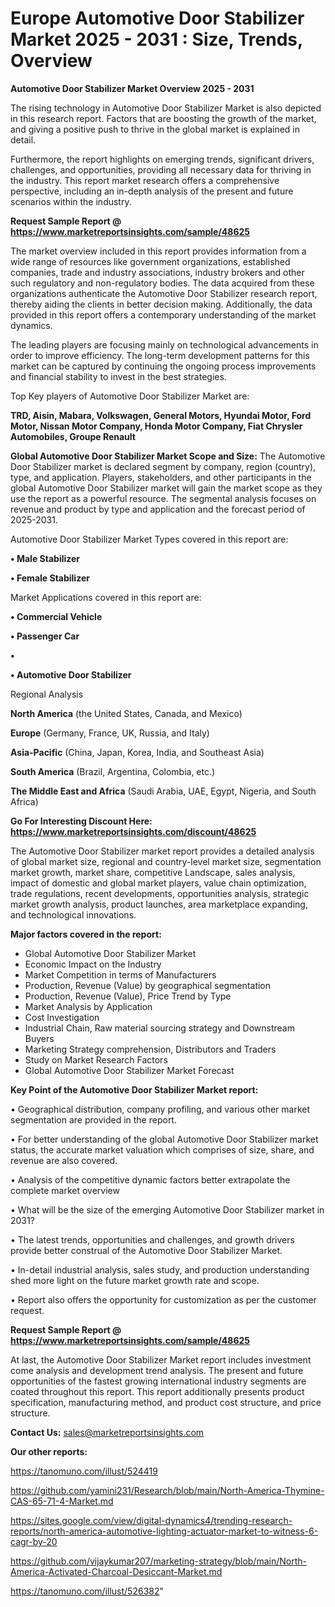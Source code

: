 # Europe Automotive Door Stabilizer Market 2025 - 2031 : Size, Trends, Overview

<Strong> Automotive Door Stabilizer Market Overview 2025 - 2031</strong>

The rising technology in Automotive Door Stabilizer Market is also depicted in this research report. Factors that are boosting the growth of the market, and giving a positive push to thrive in the global market is explained in detail.

Furthermore, the report highlights on emerging trends, significant drivers, challenges, and opportunities, providing all necessary data for thriving in the industry. This report market research offers a comprehensive perspective, including an in-depth analysis of the present and future scenarios within the industry.

<strong>Request Sample Report @ <a href=https://www.marketreportsinsights.com/sample/48625>https://www.marketreportsinsights.com/sample/48625</a></strong>

The market overview included in this report provides information from a wide range of resources like government organizations, established companies, trade and industry associations, industry brokers and other such regulatory and non-regulatory bodies. The data acquired from these organizations authenticate the Automotive Door Stabilizer research report, thereby aiding the clients in better decision making. Additionally, the data provided in this report offers a contemporary understanding of the market dynamics.

The leading players are focusing mainly on technological advancements in order to improve efficiency. The long-term development patterns for this market can be captured by continuing the ongoing process improvements and financial stability to invest in the best strategies.

Top Key players of Automotive Door Stabilizer Market are:

<strong>TRD, Aisin, Mabara, Volkswagen, General Motors, Hyundai Motor, Ford Motor, Nissan Motor Company, Honda Motor Company, Fiat Chrysler Automobiles, Groupe Renault</strong>

<strong><b>Global Automotive Door Stabilizer Market Scope and Size:</b></strong>
The Automotive Door Stabilizer market is declared segment by company, region (country), type, and application. Players, stakeholders, and other participants in the global Automotive Door Stabilizer market will gain the market scope as they use the report as a powerful resource. The segmental analysis focuses on revenue and product by type and application and the forecast period of 2025-2031.

Automotive Door Stabilizer Market Types covered in this report are:

<strong>•  Male Stabilizer

•  Female Stabilizer</strong>

Market Applications covered in this report are:

<strong>•  Commercial Vehicle

•  Passenger Car

•  

•  Automotive Door Stabilizer</strong> 

Regional Analysis

<strong>North America</strong> (the United States, Canada, and Mexico)

<strong>Europe</strong> (Germany, France, UK, Russia, and Italy)

<strong>Asia-Pacific</strong> (China, Japan, Korea, India, and Southeast Asia)

<strong>South America</strong> (Brazil, Argentina, Colombia, etc.)

<strong>The Middle East and Africa</strong> (Saudi Arabia, UAE, Egypt, Nigeria, and South Africa)

<strong>Go For Interesting Discount Here: <a href=https://www.marketreportsinsights.com/discount/48625>https://www.marketreportsinsights.com/discount/48625</a></strong>

The Automotive Door Stabilizer market report provides a detailed analysis of global market size, regional and country-level market size, segmentation market growth, market share, competitive Landscape, sales analysis, impact of domestic and global market players, value chain optimization, trade regulations, recent developments, opportunities analysis, strategic market growth analysis, product launches, area marketplace expanding, and technological innovations.

<strong><b>Major factors covered in the report:</b></strong>
<ul>
  <li>Global Automotive Door Stabilizer Market </li>
  <li>Economic Impact on the Industry</li>
  <li>Market Competition in terms of Manufacturers</li>
  <li>Production, Revenue (Value) by geographical segmentation</li>
  <li>Production, Revenue (Value), Price Trend by Type</li>
  <li>Market Analysis by Application</li>
  <li>Cost Investigation</li>
  <li>Industrial Chain, Raw material sourcing strategy and Downstream Buyers</li>
  <li>Marketing Strategy comprehension, Distributors and Traders</li>
  <li>Study on Market Research Factors</li>
  <li>Global Automotive Door Stabilizer Market Forecast</li>
</ul>

<strong><b>Key Point of the Automotive Door Stabilizer Market report:</b></strong>

• Geographical distribution, company profiling, and various other market segmentation are provided in the report.

• For better understanding of the global Automotive Door Stabilizer market status, the accurate market valuation which comprises of size, share, and revenue are also covered.

• Analysis of the competitive dynamic factors better extrapolate the complete market overview

• What will be the size of the emerging Automotive Door Stabilizer market in 2031?

• The latest trends, opportunities and challenges, and growth drivers provide better construal of the Automotive Door Stabilizer Market.

• In-detail industrial analysis, sales study, and production understanding shed more light on the future market growth rate and scope.

• Report also offers the opportunity for customization as per the customer request.

<strong>Request Sample Report @ <a href=https://www.marketreportsinsights.com/sample/48625>https://www.marketreportsinsights.com/sample/48625</a></strong>

At last, the Automotive Door Stabilizer Market report includes investment come analysis and development trend analysis. The present and future opportunities of the fastest growing international industry segments are coated throughout this report. This report additionally presents product specification, manufacturing method, and product cost structure, and price structure.

<strong>Contact Us:</strong>
sales@marketreportsinsights.com

<strong>Our other reports:</strong>

<a href=https://tanomuno.com/illust/524419>https://tanomuno.com/illust/524419</a>

<a href=https://github.com/yamini231/Research/blob/main/North-America-Thymine-CAS-65-71-4-Market.md>https://github.com/yamini231/Research/blob/main/North-America-Thymine-CAS-65-71-4-Market.md</a>

<a href=https://sites.google.com/view/digital-dynamics4/trending-research-reports/north-america-automotive-lighting-actuator-market-to-witness-6-cagr-by-20>https://sites.google.com/view/digital-dynamics4/trending-research-reports/north-america-automotive-lighting-actuator-market-to-witness-6-cagr-by-20</a>

<a href=https://github.com/vijaykumar207/marketing-strategy/blob/main/North-America-Activated-Charcoal-Desiccant-Market.md>https://github.com/vijaykumar207/marketing-strategy/blob/main/North-America-Activated-Charcoal-Desiccant-Market.md</a>

<a href=https://tanomuno.com/illust/526382>https://tanomuno.com/illust/526382</a>"
